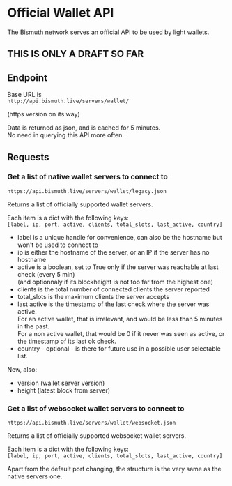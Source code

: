 # Official Wallet API

The Bismuth network serves an official API to be used by light wallets.

THIS IS ONLY A DRAFT SO FAR
---------------------------


## Endpoint

Base URL is   
`http://api.bismuth.live/servers/wallet/`

(https version on its way)

Data is returned as json, and is cached for 5 minutes.  
No need in querying this API more often.

## Requests

### Get a list of native wallet servers to connect to

`https://api.bismuth.live/servers/wallet/legacy.json`

Returns a list of officially supported wallet servers.

Each item is a dict with the following keys:  
`[label, ip, port, active, clients, total_slots, last_active, country]`

- label is a unique handle for convenience, can also be the hostname but won't be used to connect to
- ip is either the hostname of the server, or an IP if the server has no hostname
- active is a boolean, set to True only if the server was reachable at last check (every 5 min)  
  (and optionnaly if its blockheight is not too far from the highest one)
- clients is the total number of connected clients the server reported
- total_slots is the maximum clients the server accepts
- last active is the timestamp of the last check where the server was active.  
  For an active wallet, that is irrelevant, and would be less than 5 minutes in the past.  
  For a non active wallet, that would be 0 if it never was seen as active, or the timestamp of its last ok check.
- country - optional - is there for future use in a possible user selectable list.

New, also:

- version (wallet server version)
- height (latest block from server)

### Get a list of websocket wallet servers to connect to

`https://api.bismuth.live/servers/wallet/websocket.json`

Returns a list of officially supported websocket wallet servers.

Each item is a dict with the following keys:  
`[label, ip, port, active, clients, total_slots, last_active, country]`

Apart from the default port changing, the structure is the very same as the native servers one.

